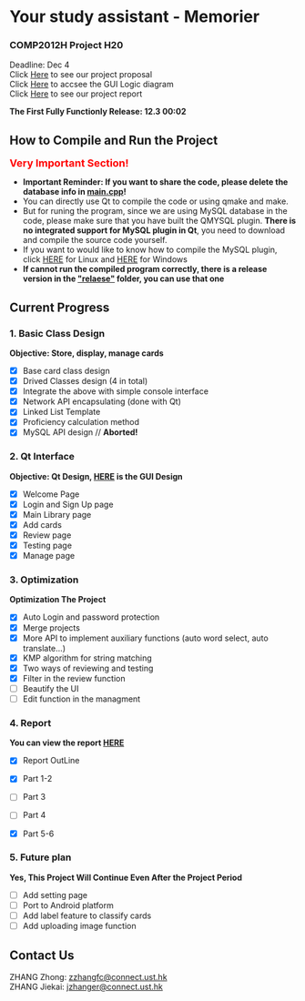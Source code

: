 # Your study assistant - Memorier
### COMP2012H Project H20
Deadline: Dec 4  
Click [Here](Proposal.md) to see our project proposal  
Click [Here](https://drive.google.com/file/d/1QqJLKz9xDS4XIAxSsNljEVxRXbxd51rZ/view?usp=sharing) to accsee the GUI Logic diagram  
Click [Here](doc/Report.md) to see our project report

**The First Fully Functionly Release: 12.3 00:02**

## How to Compile and Run the Project
<font color=red size=4>**Very Important Section!**</font>
- **Important Reminder: If you want to share the code, please delete the database info in [main.cpp](/QtCode/main.cpp)!**
- You can directly use Qt to compile the code or using qmake and make.
- But for runing the program, since we are using MySQL database in the code, please make sure that you have built the QMYSQL plugin. **There is no integrated support for MySQL plugin in Qt**, you need to download and compile the source code yourself.
- If you want to would like to know how to compile the MySQL plugin, click [HERE](https://www.codenong.com/cs106162868/) for Linux and [HERE](https://blog.csdn.net/liang19890820/article/details/105071549) for Windows
- **If cannot run the compiled program correctly, there is a release version in the ["relaese"](/release/README.md) folder, you can use that one**

## Current Progress
### 1. Basic Class Design
**Objective: Store, display, manage cards**
- [x] Base card class design 
- [x] Drived Classes design (4 in total)
- [x] Integrate the above with simple console interface
- [x] Network API encapsulating (done with Qt)
- [x] Linked List Template
- [x] Proficiency calculation method
- [x] MySQL API design // **Aborted!**

### 2. Qt Interface
**Objective: Qt Design, [HERE](https://drive.google.com/file/d/1QqJLKz9xDS4XIAxSsNljEVxRXbxd51rZ/view?usp=sharing) is the GUI Design**
- [x] Welcome Page
- [x] Login and Sign Up page
- [x] Main Library page
- [x] Add cards
- [x] Review page
- [x] Testing page
- [x] Manage page

### 3. Optimization
**Optimization The Project**
- [x] Auto Login and password protection
- [x] Merge projects
- [x] More API to implement auxiliary functions (auto word select, auto translate...)
- [x] KMP algorithm for string matching
- [x] Two ways of reviewing and testing 
- [x] Filter in the review function
- [ ] Beautify the UI
- [ ] Edit function in the managment

### 4. Report
**You can view the report [HERE](doc/Report.md)**  
- [x] Report OutLine
- [x] Part 1-2
- [ ] Part 3
- [ ] Part 4
- [x] Part 5-6


### 5. Future plan
**Yes, This Project Will Continue Even After the Project Period**
- [ ] Add setting page 
- [ ] Port to Android platform
- [ ] Add label feature to classify cards
- [ ] Add uploading image function

## Contact Us
ZHANG Zhong:  zzhangfc@connect.ust.hk  
ZHANG Jiekai: jzhanger@connect.ust.hk
